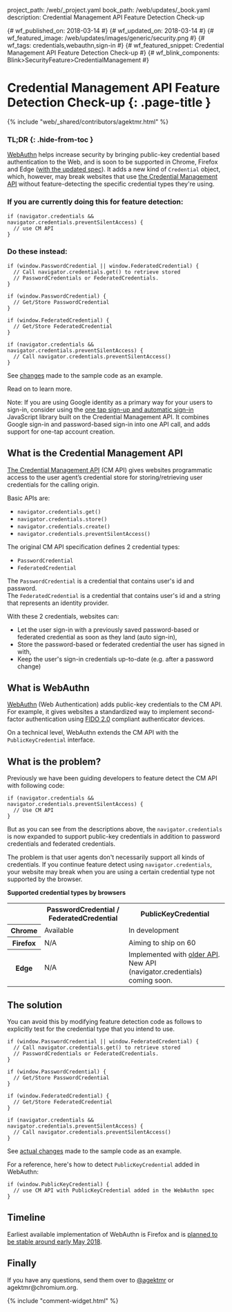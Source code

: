 project_path: /web/_project.yaml
book_path: /web/updates/_book.yaml
description: Credential Management API Feature Detection Check-up

{# wf_published_on: 2018-03-14 #}
{# wf_updated_on: 2018-03-14 #}
{# wf_featured_image: /web/updates/images/generic/security.png #}
{# wf_tags: credentials,webauthn,sign-in #}
{# wf_featured_snippet: Credential Management API Feature Detection Check-up #}
{# wf_blink_components: Blink>SecurityFeature>CredentialManagement #}

# Credential Management API Feature Detection Check-up {: .page-title }

{% include "web/_shared/contributors/agektmr.html" %}

<div class="clearfix"></div>

### TL;DR {: .hide-from-toc }
[WebAuthn](https://www.w3.org/TR/webauthn/) helps increase security by bringing
public-key credential based authentication to the Web, and is soon to be
supported in Chrome, Firefox and Edge ([with the updated
spec](https://docs.microsoft.com/en-us/microsoft-edge/dev-guide/device/web-authentication#differences-between-microsoft-edge-and-the-spec)).
It adds a new kind of `Credential` object, which, however, may break websites
that use [the Credential Management
API](https://www.w3.org/TR/credential-management-1/) without feature-detecting
the specific credential types they're using.

### If you are currently doing this for feature detection:

    if (navigator.credentials && navigator.credentials.preventSilentAccess) {
      // use CM API
    }

### Do these instead:

    if (window.PasswordCredential || window.FederatedCredential) {
      // Call navigator.credentials.get() to retrieve stored
      // PasswordCredentials or FederatedCredentials.
    }

    if (window.PasswordCredential) {
      // Get/Store PasswordCredential
    }

    if (window.FederatedCredential) {
      // Get/Store FederatedCredential
    }

    if (navigator.credentials && navigator.credentials.preventSilentAccess) {
      // Call navigator.credentials.preventSilentAccess()
    }

See [changes](https://github.com/GoogleChromeLabs/credential-management-sample/pull/15/files
) made to the sample code as an example.

Read on to learn more.

Note: If you are using Google identity as a primary way for your users to
sign-in, consider using the [one tap sign-up and automatic
sign-in](/identity/one-tap/web/) JavaScript library
built on the Credential Management API. It combines Google sign-in and
password-based sign-in into one API call, and adds support for one-tap account
creation.

## What is the Credential Management API
[The Credential Management API](https://www.w3.org/TR/credential-management-1/)
(CM API) gives websites programmatic access to the user agent’s credential store
for storing/retrieving user credentials for the calling origin.

Basic APIs are:

* `navigator.credentials.get()`
* `navigator.credentials.store()`
* `navigator.credentials.create()`
* `navigator.credentials.preventSilentAccess()`

The original CM API specification defines 2 credential types:

* `PasswordCredential`
* `FederatedCredential`

The `PasswordCredential` is a credential that contains user's id and password.  
The `FederatedCredential` is a credential that contains user's id and a string
that represents an identity provider.

With these 2 credentials, websites can:

* Let the user sign-in with a previously saved password-based or federated
  credential as soon as they land (auto sign-in),
* Store the password-based or federated credential the user has signed in with,
* Keep the user's sign-in credentials up-to-date (e.g. after a password change)

## What is WebAuthn
[WebAuthn](https://www.w3.org/TR/webauthn/) (Web Authentication) adds public-key
credentials to the CM API. For example, it gives websites a standardized way to
implement second-factor authentication using [FIDO
2.0](https://fidoalliance.org/) compliant authenticator devices.

On a technical level, WebAuthn extends the CM API with the `PublicKeyCredential`
interface.

## What is the problem?
Previously we have been guiding developers to feature detect the CM API with
following code:

    if (navigator.credentials && navigator.credentials.preventSilentAccess) {
      // Use CM API
    }

But as you can see from the descriptions above, the `navigator.credentials` is
now expanded to support public-key credentials in addition to password
credentials and federated credentials.

The problem is that user agents don't necessarily support all kinds of
credentials. If you continue feature detect using `navigator.credentials`, your
website may break when you are using a certain credential type not supported by
the browser.

**Supported credential types by browsers**
<table class="properties"><tbody><tr>
<th></th>
<th>PasswordCredential / FederatedCredential</th>
<th>PublicKeyCredential</th>
</tr><tr><th>Chrome
</th><td>Available
</td><td>In development
</td></tr><tr><th>Firefox
</th><td>N/A
</td><td>Aiming to ship on 60
</td></tr><tr><th>Edge
</th><td>N/A
</td><td>Implemented with <a href="https://blogs.windows.com/msedgedev/2016/04/12/a-world-without-passwords-windows-hello-in-microsoft-edge/">older API</a>. New API (navigator.credentials) coming soon.
</td></tr></tbody></table>

## The solution
You can avoid this by modifying feature detection code as follows to explicitly
test for the credential type that you intend to use.

    if (window.PasswordCredential || window.FederatedCredential) {
      // Call navigator.credentials.get() to retrieve stored
      // PasswordCredentials or FederatedCredentials.
    }

    if (window.PasswordCredential) {
      // Get/Store PasswordCredential
    }

    if (window.FederatedCredential) {
      // Get/Store FederatedCredential
    }

    if (navigator.credentials && navigator.credentials.preventSilentAccess) {
      // Call navigator.credentials.preventSilentAccess()
    }

See [actual
changes](https://github.com/GoogleChromeLabs/credential-management-sample/pull/15/files
) made to the sample code as an example.

For a reference, here's how to detect `PublicKeyCredential` added in WebAuthn:

    if (window.PublicKeyCredential) {
      // use CM API with PublicKeyCredential added in the WebAuthn spec
    }

## Timeline

Earliest available implementation of WebAuthn is Firefox and is [planned to be stable around early May 2018](https://wiki.mozilla.org/RapidRelease/Calendar).


## Finally
If you have any questions, send them over to
[@agektmr](https://twitter.com/agektmr) or
&#x61;&#x67;&#x65;&#x6b;&#x74;&#x6d;&#x72;&#x40;chromium.org.

{% include "comment-widget.html" %}
